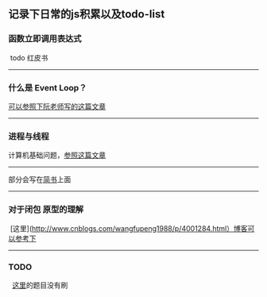 ## 记录下日常的js积累以及todo-list
 

### 函数立即调用表达式

  todo 红皮书

***


### 什么是 Event Loop？
  
  [可以参照下阮老师写的这篇文章](http://www.ruanyifeng.com/blog/2014/10/event-loop.html)

***

### 进程与线程
  
  计算机基础问题，[参照这篇文章](http://www.ruanyifeng.com/blog/2013/04/processes_and_threads.html)

 ***

   部分会写在[简书](https://www.jianshu.com/u/526461ebe7f6)上面
   
 ***

### 对于闭包 原型的理解

  [这里](http://www.cnblogs.com/wangfupeng1988/p/4001284.html）博客可以参考下
  
 ***
 
### TODO

   [这里](http://blog.csdn.net/u014328357/article/details/58587132)的题目没有刷
